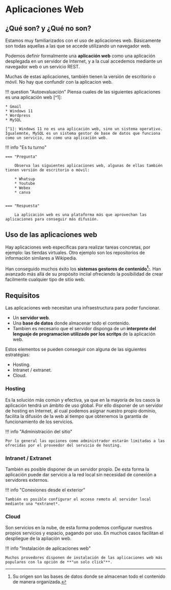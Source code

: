 # Aplicaciones Web

## ¿Qué son? y ¿Qué no son?

Estamos muy familiarizados con el uso de aplicaciones web. Básicamente son todas aquellas a las que se accede utilizando un navegador web. 

Podemos definir formalmente una **aplicación web** como una aplicación desplegada en un servidor de Internet, y a la cual accedemos mediante un navegador web o un servicio REST.

Muchas de estas aplicaciones, también tienen la versión de escritorio o móvil. No hay que confundir con la aplicacion web.

!!! question "Autoevaluación"
    Piensa cuales de las siguientes aplicaciones es una aplicación web [^1]:

    * Gmail
    * Windows 11
    * Wordpress
    * MySQL

    [^1]: Windows 11 no es una aplicación web, sino un sistema operativo. Igualemnte, MySQL es un sistema gestor de base de datos que funciona como un servicio, no como una aplicación web.


!!! info "Es tu turno"

    === "Pregunta"

        Observa las siguientes aplicaciones web, algunas de ellas también tienen versión de escritorio o móvil:

        * Whatsup
        * Youtube
        * Webex
        * canva


    === "Respuesta"

        La aplicación web es una plataforma más que aprovechan las aplicaciones para conseguir más difusión.


## Uso de las aplicaciones web

Hay aplicaciones web específicas para realizar tareas concretas, por ejemplo: las tiendas virtuales. Otro ejemplo son los repositorios de información similares a Wikipedia. 

Han conseguido muchos éxito los **sistemas gestores de contenido[^2]:**. Han avanzado más allá de su propósito inciial ofreciendo la posibilidad de crear facilmente cualquier tipo de sitio web.

[^2]: Su origen son las bases de datos donde se almacenan todo el contenido de manera organizada.

## Requisitos

Las aplicaciones web necesitan una infraestructura para poder funcionar.

* Un **servidor web**.
* Una **base de datos** donde almacenar todo el contenido.
* Tambien es necesario que el servidor disponga de un **interprete del lenguaje de programacion utilizado por los scritps** de la aplicación web.

Estos elementos se pueden conseguir con alguna de las siguientes estratégias:

* Hosting.
* Intranet / extranet.
* Cloud.

### Hosting

Es la solución más común y efectiva, ya que en la mayoría de los casos la aplicación tendrá un ámbito de uso global. Por ello disponer de un servidor de hosting en Internet, al cual podemos asignar nuestro propio dominio, facilita la difusión de la web al tiempo que obtenemos la garantía de funcionamiento de los servicios.

!!! info "Administración del sitio"

    Por lo general las opciones como administrador estarán limitadas a las ofrecidas por el proveedor del servicio de hosting.

### Intranet / Extranet

También es posible disponer de un servidor propio. De esta forma la aplicación puede dar servicio a la red local sin necesidad de conexión a servidores externos.

!!! info "Conexiones desde el exterior"

    También es posible configurar el acceso remoto al servidor local mediante una *extranet*.

### Cloud

Son servicios en la nube, de esta forma podemos configurar nuestros propios servicios y espacio, pagando por uso. En muchos casos facilitan el despliegue de la apliación web.

!!! info "Instalación de aplicaciones web"

    Muchos provedores disponen de instalación de las aplicaciones web más populares con la opción de **"un solo click"**.



